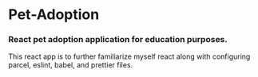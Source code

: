 # Pet-Adoption
### React pet adoption application for education purposes.

This react app is to further familiarize myself react along with configuring parcel, eslint, babel, and prettier files.

